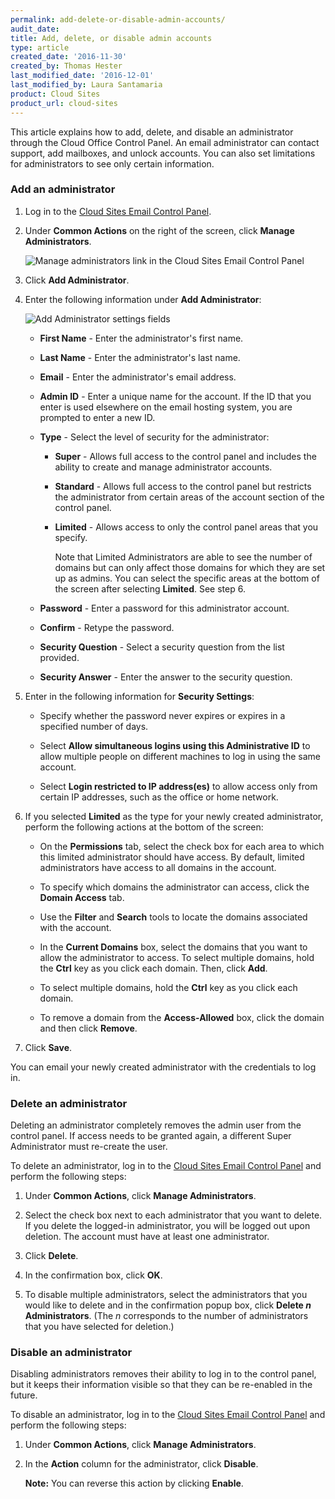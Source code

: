 ```yaml
---
permalink: add-delete-or-disable-admin-accounts/
audit_date:
title: Add, delete, or disable admin accounts
type: article
created_date: '2016-11-30'
created_by: Thomas Hester
last_modified_date: '2016-12-01'
last_modified_by: Laura Santamaria
product: Cloud Sites
product_url: cloud-sites
---
```


This article explains how to add, delete, and disable an administrator through the Cloud Office Control Panel. An email administrator can contact support, add mailboxes, and unlock accounts. You can also set limitations for administrators to see only certain information.

### Add an administrator

1. Log in to the [Cloud Sites Email Control Panel](https://cloudsites.mycpsrvr.com).

2. Under **Common Actions** on the right of the screen, click **Manage Administrators**.

    <img src="{% asset_path cloud-sites/add-delete-or-disable-admin-accounts/image01.png %}" alt="Manage administrators link in the Cloud Sites Email Control Panel" />

3. Click **Add Administrator**.

4. Enter the following information under **Add Administrator**:

    <img src="{% asset_path cloud-sites/add-delete-or-disable-admin-accounts/image03.png %}" alt="Add Administrator settings fields" />

    - **First Name** - Enter the administrator's first name.

    - **Last Name** - Enter the administrator's last name.

    - **Email** - Enter the administrator's email address.

    - **Admin ID** - Enter a unique name for the account. If the ID that you enter is used elsewhere on the email hosting system, you are prompted to enter a new ID.

    - **Type** - Select the level of security for the administrator:

        - **Super** - Allows full access to the control panel and includes the ability to create and manage administrator accounts.

        - **Standard** - Allows full access to the control panel but restricts the administrator from certain areas of the account section of the control panel.

        - **Limited** - Allows access to only the control panel areas that you specify.
        
            Note that Limited Administrators are able to see the number of domains but can only affect those domains for which they are set up as admins. You can select the specific areas at the bottom of the screen after selecting **Limited**. See step 6.

    - **Password** - Enter a password for this administrator account.

    - **Confirm** - Retype the password.

    - **Security Question** - Select a security question from the list provided.

    - **Security Answer** - Enter the answer to the security question.

5. Enter in the following information for **Security Settings**:

    - Specify whether the password never expires or expires in a specified number of days.

    - Select **Allow simultaneous logins using this Administrative ID** to allow multiple people on different machines to log in using the same account.

    - Select **Login restricted to IP address(es)** to allow access only from certain IP addresses, such as the office or home network.

6. If you selected **Limited** as the type for your newly created administrator, perform the following actions at the bottom of the screen:

    - On the **Permissions** tab, select the check box for each area to which this limited administrator should have access. By default, limited administrators have access to all domains in the account.

    - To specify which domains the administrator can access, click the **Domain Access** tab.

    - Use the **Filter** and **Search** tools to locate the domains associated with the account.

    - In the **Current Domains** box, select the domains that you want to allow the administrator to access. To select multiple domains, hold the **Ctrl** key as you click each domain. Then, click **Add**.

    - To select multiple domains, hold the **Ctrl** key as you click each domain.

    - To remove a domain from the **Access-Allowed** box, click the domain and then click **Remove**.

7.  Click **Save**.

You can email your newly created administrator with the credentials to log in.

### Delete an administrator

Deleting an administrator completely removes the admin user from the control panel. If access needs to be granted again, a different Super Administrator must re-create the user.

To delete an administrator, log in to the [Cloud Sites Email Control Panel](https://cloudsites.mycpsrvr.com) and perform the following steps:

1. Under **Common Actions**, click **Manage Administrators**.

2. Select the check box next to each administrator that you want to delete. If you delete the logged-in administrator, you will be logged out upon deletion. The account must have at least one administrator.

3. Click **Delete**.

4. In the confirmation box, click **OK**.

5. To disable multiple administrators, select the administrators that you would like to delete and in the confirmation popup box, click **Delete _n_ Administrators**. (The _n_ corresponds to the number of administrators that you have selected for deletion.)

### Disable an administrator

Disabling administrators removes their ability to log in to the control panel, but it keeps their information visible so that they can be re-enabled in the future.

To disable an administrator, log in to the [Cloud Sites Email Control Panel](https://cloudsites.mycpsrvr.com) and perform the following steps:

1.  Under **Common Actions**, click **Manage Administrators**.

2.  In the **Action** column for the administrator, click **Disable**.

    **Note:** You can reverse this action by clicking **Enable**.
